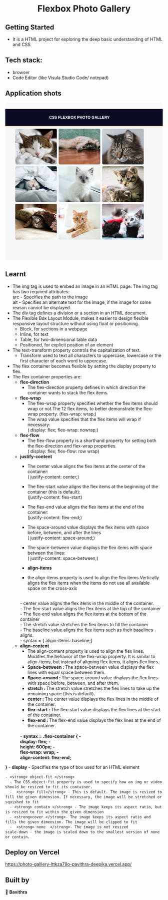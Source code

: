 <div style= padding: 25px >
<h1 align="center"> Flexbox Photo Gallery</h1>

## Getting Started

- It is a HTML project for exploring the deep basic understanding of HTML and CSS

## Tech stack:
- browser
- Code Editor (like Visula Studio Code/ notepad)

## Application shots
![image1](https://github.com/pavithra-deepika/photo-galllery/blob/master/image/image1.png)


## Learnt
 - The img tag is used to embed an image in an HTML page.
        The img tag has two required attributes:
        <br />src - Specifies the path to the image<br />
        alt - Specifies an alternate text for the image, if the image for some reason cannot be displayed.
- The div tag defines a division or a section in an HTML document.
- The Flexible Box Layout Module, makes it easier to design flexible responsive layout structure without using float or positioning.
    - Block, for sections in a webpage
    - Inline, for text
    - Table, for two-dimensional table data
   -  Positioned, for explicit position of an element
- The text-transform property controls the capitalization of text.
    - Transform used to text all characters to uppercase, lowercase or the first character of each word to uppercase.
- The flex container becomes flexible by setting the display property to flex.
- The flex container properties are:
    - <strong>flex-direction</strong>
        - The flex-direction property defines in which direction the container wants to stack the flex items.
    - <strong>flex-wrap</strong>
        - The flex-wrap property specifies whether the flex items should wrap or not.The 12 flex items, to better demonstrate the flex-wrap property.
        (flex-wrap: wrap;)
        -   The wrap value specifies that the flex items will wrap if necessary:<br />
        ( display: flex;
          flex-wrap: nowrap;)
    - <strong>flex-flow</strong>
       - The flex-flow property is a shorthand property for setting both the flex-direction and flex-wrap properties.<br />
       ( display: flex;
         flex-flow: row wrap)
    - <strong>justify-content</strong>
       - The center value aligns the flex items at the center of the container:
       <br />( justify-content: center;)
       - The flex-start value aligns the flex items at the beginning of the container (this is default):
      <br /> (justify-content: flex-start)
      - The flex-end value aligns the flex items at the end of the container:
      <br /> (justify-content: flex-end;)
      - The space-around value displays the flex items with space before, between, and after the lines<br /> (  justify-content: space-around;)
      - The space-between value displays the flex items with space between the lines:<br />
      (  justify-content: space-between;)
      




       - <strong>align-items</strong>
       - the align-items property is used to align the flex items.Vertically aligns the flex items when the items do not use all available space on the cross-axis
       <br />
       - center value aligns the flex items in the middle of the container.
      <br /> 
      - The flex-start value aligns the flex items at the top of the container
      <br /> 
      - The flex-end value aligns the flex items at the bottom of the container<br /> 
      - The stretch value stretches the flex items to fill the container<br />
      - The baseline value aligns the flex items such as their baselines aligns.<br />
      - syntax = { aligin-items: baseline;}
    - <strong>align-content</strong>
       - The align-content property is used to align the flex lines.
       Modifies the behavior of the flex-wrap property. It is similar to align-items, but instead of aligning flex items, it aligns flex lines.
       - <strong> Space-between : </strong>The space-between value displays the flex lines with equal space between them.
       - <strong>Space-around : </strong>The space-around value displays the flex lines with space before, between, and after them.
       - <strong> stretch : </strong>The stretch value stretches the flex lines to take up the remaining space (this is default).
       - <strong> center : </strong>The center value displays the flex lines in the middle of the container.
       - <strong> flex-start : </strong>The flex-start value displays the flex lines at the start of the container.
       - <strong> flex-end : </strong>The flex-end value displays the flex lines at the end of the container.
       <br>
       - <strong> syntax = .flex-container {
       -  <br /> display: flex;
       - <br />height: 600px;
       - <br />flex-wrap: wrap;
      -  <br /> align-content: flex-end;
}</strong>
    - <strong>display </strong>
    	- Specifies the type of box used for an HTML element

    - <strong> object-fit </strong>
      - The CSS object-fit property is used to specify how an img or video should be resized to fit its container.
      -  <strong> fill</strong> - This is default. The image is resized to fill the given dimension. If necessary, the image will be stretched or squished to fit
      - <strong> contain </strong> - The image keeps its aspect ratio, but is resized to fit within the given dimension
      - <strong>cover </strong>- The image keeps its aspect ratio and fills the given dimension. The image will be clipped to fit
      -  <strong> none  </strong>- The image is not resized
    scale-down - the image is scaled down to the smallest version of none or contain.

        
</div>


## Deploy on Vercel
https://photo-galllery-lttkza79o-pavithra-deepika.vercel.app/

## Built by

👤 **Bavithra**









